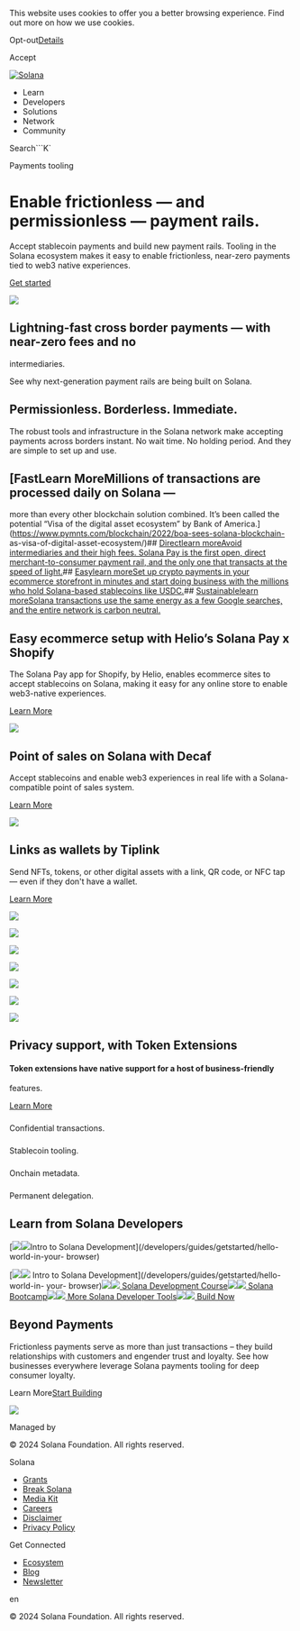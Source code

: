 This website uses cookies to offer you a better browsing experience. Find out
more on how we use cookies.

Opt-out[Details](/privacy-policy#collection-of-information)

Accept

[![Solana](/_next/static/media/logotype.e4df684f.svg)](/)

  * Learn
  * Developers
  * Solutions
  * Network
  * Community

Search```K`

Payments tooling

# Enable frictionless — and permissionless — payment rails.

Accept stablecoin payments and build new payment rails. Tooling in the Solana
ecosystem makes it easy to enable frictionless, near-zero payments tied to
web3 native experiences.

[Get started](https://docs.solanapay.com/core/overview)

![](/_next/image?url=https%3A%2F%2Fcdn.builder.io%2Fapi%2Fv1%2Fimage%2Fassets%252Fce0c7323a97a4d91bd0baa7490ec9139%252F61dddc8ac38f4ac6adb4b4d7f2f73faa&w=1920&q=75)

## Lightning-fast cross border payments — with near-zero fees and no
intermediaries.

See why next-generation payment rails are being built on Solana.

## Permissionless. Borderless. Immediate.

The robust tools and infrastructure in the Solana network make accepting
payments across borders instant. No wait time. No holding period. And they are
simple to set up and use.

## [FastLearn MoreMillions of transactions are processed daily on Solana —
more than every other blockchain solution combined. It’s been called the
potential “Visa of the digital asset ecosystem” by Bank of
America.](https://www.pymnts.com/blockchain/2022/boa-sees-solana-blockchain-
as-visa-of-digital-asset-ecosystem/)## [Directlearn moreAvoid intermediaries
and their high fees. Solana Pay is the first open, direct merchant-to-consumer
payment rail, and the only one that transacts at the speed of
light.](https://solanapay.com/)## [Easylearn moreSet up crypto payments in
your ecommerce storefront in minutes and start doing business with the
millions who hold Solana-based stablecoins like
USDC.](https://commercedocs.solanapay.com/)## [Sustainablelearn moreSolana
transactions use the same energy as a few Google searches, and the entire
network is carbon neutral.](/environment)

## Easy ecommerce setup with Helio’s Solana Pay x Shopify

The Solana Pay app for Shopify, by Helio, enables ecommerce sites to accept
stablecoins on Solana, making it easy for any online store to enable
web3-native experiences.

[Learn More](/news/case-study-helio)

![](/_next/image?url=https%3A%2F%2Fcdn.builder.io%2Fapi%2Fv1%2Fimage%2Fassets%252Fce0c7323a97a4d91bd0baa7490ec9139%252Fe1e740244dc04e1e9c69b4b7f907373b&w=1200&q=75)

## Point of sales on Solana with Decaf

Accept stablecoins and enable web3 experiences in real life with a Solana-
compatible point of sales system.

[Learn More](/news/only-possible-on-solana-decaf)

![](/_next/image?url=https%3A%2F%2Fcdn.builder.io%2Fapi%2Fv1%2Fimage%2Fassets%252Fce0c7323a97a4d91bd0baa7490ec9139%252F95eae019372b47aba840c1b23abd88a6&w=1200&q=75)

## Links as wallets by Tiplink

Send NFTs, tokens, or other digital assets with a link, QR code, or NFC tap —
even if they don't have a wallet.

[Learn More](https://docs.tiplink.io/docs/getting-started/quickstart)

![](/_next/image?url=https%3A%2F%2Fcdn.builder.io%2Fapi%2Fv1%2Fimage%2Fassets%252Fce0c7323a97a4d91bd0baa7490ec9139%252F0a0e942cac3c4e32abd5f64fbd59fad1&w=1200&q=75)

![](/_next/image?url=https%3A%2F%2Fcdn.builder.io%2Fapi%2Fv1%2Fimage%2Fassets%252Fce0c7323a97a4d91bd0baa7490ec9139%252F216601dcf61448b6861659e35f020ecd&w=256&q=75)

![](/_next/image?url=https%3A%2F%2Fcdn.builder.io%2Fapi%2Fv1%2Fimage%2Fassets%252Fce0c7323a97a4d91bd0baa7490ec9139%252F49bfeb8d3b554624b1104e3310338da1&w=256&q=75)

![](/_next/image?url=https%3A%2F%2Fcdn.builder.io%2Fapi%2Fv1%2Fimage%2Fassets%252Fce0c7323a97a4d91bd0baa7490ec9139%252F4d797d63b0f34c469d47cae71e142e1e&w=256&q=75)

![](/_next/image?url=https%3A%2F%2Fcdn.builder.io%2Fapi%2Fv1%2Fimage%2Fassets%252Fce0c7323a97a4d91bd0baa7490ec9139%252Fb7cd5959a4a24b528f6a70e6cf16f137&w=256&q=75)

![](/_next/image?url=https%3A%2F%2Fcdn.builder.io%2Fapi%2Fv1%2Fimage%2Fassets%252Fce0c7323a97a4d91bd0baa7490ec9139%252F6a83a1dd16874f22b668f9d18deefb85&w=256&q=75)

![](/_next/image?url=https%3A%2F%2Fcdn.builder.io%2Fapi%2Fv1%2Fimage%2Fassets%252Fce0c7323a97a4d91bd0baa7490ec9139%252F261d2d30905a40c694c58427542fa15d&w=256&q=75)

## Privacy support, with Token Extensions

#### Token extensions have native support for a host of business-friendly
features.

[Learn More](/solutions/token22)

###

Confidential transactions.

###

Stablecoin tooling.

###

Onchain metadata.

###

Permanent delegation.

## Learn from Solana Developers

[![](/_next/image?url=https%3A%2F%2Fcdn.builder.io%2Fapi%2Fv1%2Fimage%2Fassets%252Fce0c7323a97a4d91bd0baa7490ec9139%252Fdfb1773873354d118d134beca2334288&w=3840&q=75)![](/_next/image?url=https%3A%2F%2Fcdn.builder.io%2Fapi%2Fv1%2Fimage%2Fassets%252Fce0c7323a97a4d91bd0baa7490ec9139%252Fdfb1773873354d118d134beca2334288&w=3840&q=75)Intro
to Solana Development](/developers/guides/getstarted/hello-world-in-your-
browser)

[![](/_next/image?url=https%3A%2F%2Fcdn.builder.io%2Fapi%2Fv1%2Fimage%2Fassets%252Fce0c7323a97a4d91bd0baa7490ec9139%252Fdfb1773873354d118d134beca2334288&w=3840&q=75)![](/_next/image?url=https%3A%2F%2Fcdn.builder.io%2Fapi%2Fv1%2Fimage%2Fassets%252Fce0c7323a97a4d91bd0baa7490ec9139%252Fdfb1773873354d118d134beca2334288&w=3840&q=75)
Intro to Solana Development](/developers/guides/getstarted/hello-world-in-
your-
browser)[![](/_next/image?url=https%3A%2F%2Fcdn.builder.io%2Fapi%2Fv1%2Fimage%2Fassets%252Fce0c7323a97a4d91bd0baa7490ec9139%252Fdfb1773873354d118d134beca2334288&w=3840&q=75)![](/_next/image?url=https%3A%2F%2Fcdn.builder.io%2Fapi%2Fv1%2Fimage%2Fassets%252Fce0c7323a97a4d91bd0baa7490ec9139%252Fdfb1773873354d118d134beca2334288&w=3840&q=75)
Solana Development
Course](https://www.soldev.app/course)[![](/_next/image?url=https%3A%2F%2Fcdn.builder.io%2Fapi%2Fv1%2Fimage%2Fassets%252Fce0c7323a97a4d91bd0baa7490ec9139%252Fdfb1773873354d118d134beca2334288&w=3840&q=75)![](/_next/image?url=https%3A%2F%2Fcdn.builder.io%2Fapi%2Fv1%2Fimage%2Fassets%252Fce0c7323a97a4d91bd0baa7490ec9139%252Fdfb1773873354d118d134beca2334288&w=3840&q=75)
Solana
Bootcamp](https://youtu.be/0P8JeL3TURU?feature=shared)[![](/_next/image?url=https%3A%2F%2Fcdn.builder.io%2Fapi%2Fv1%2Fimage%2Fassets%252Fce0c7323a97a4d91bd0baa7490ec9139%252Fdfb1773873354d118d134beca2334288&w=3840&q=75)![](/_next/image?url=https%3A%2F%2Fcdn.builder.io%2Fapi%2Fv1%2Fimage%2Fassets%252Fce0c7323a97a4d91bd0baa7490ec9139%252Fdfb1773873354d118d134beca2334288&w=3840&q=75)
More Solana Developer
Tools](/developers)[![](/_next/image?url=https%3A%2F%2Fcdn.builder.io%2Fapi%2Fv1%2Fimage%2Fassets%252Fce0c7323a97a4d91bd0baa7490ec9139%252Fdfb1773873354d118d134beca2334288&w=3840&q=75)![](/_next/image?url=https%3A%2F%2Fcdn.builder.io%2Fapi%2Fv1%2Fimage%2Fassets%252Fce0c7323a97a4d91bd0baa7490ec9139%252Fdfb1773873354d118d134beca2334288&w=3840&q=75)
Build Now](/developers)

## Beyond Payments

Frictionless payments serve as more than just transactions – they build
relationships with customers and engender trust and loyalty. See how
businesses everywhere leverage Solana payments tooling for deep consumer
loyalty.

Learn More[Start Building](https://docs.solanapay.com/core/overview)

![](https://cdn.builder.io/api/v1/pixel?apiKey=ce0c7323a97a4d91bd0baa7490ec9139)

Managed by

[](/)

[](/youtube)[](/twitter)[](/discord)[](/reddit)[](/github)[](/telegram)

© 2024 Solana Foundation. All rights reserved.

Solana

  * [Grants](https://solana.org/grants)
  * [Break Solana](https://break.solana.com/)
  * [Media Kit](/branding)
  * [Careers](https://jobs.solana.com/)
  * [Disclaimer](/tos)
  * [Privacy Policy](/privacy-policy)

Get Connected

  * [Ecosystem](/ecosystem)
  * [Blog](/news)
  * [Newsletter](/newsletter)

en

© 2024 Solana Foundation. All rights reserved.

